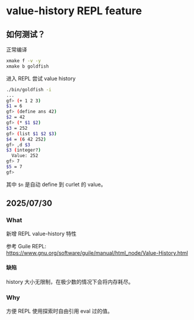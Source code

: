 # value-history REPL feature

## 如何测试？

正常编译
```sh
xmake f -v -y
xmake b goldfish
```

进入 REPL 尝试 value history
```sh
./bin/goldfish -i
...
gf> (+ 1 2 3)
$1 = 6
gf> (define ans 42)
$2 = 42
gf> (* $1 $2)
$3 = 252
gf> (list $1 $2 $3)
$4 = (6 42 252)
gf> ,d $3
$3 (integer?)
  Value: 252
gf> 7
$5 = 7
gf>
```

其中 `$n` 是自动 define 到 curlet 的 value。

## 2025/07/30

### What

新增 REPL value-history 特性

参考 Guile REPL: https://www.gnu.org/software/guile/manual/html_node/Value-History.html

#### 缺陷

history 大小无限制，在极少数的情况下会将内存耗尽。

### Why

方便 REPL 使用探索时自由引用 eval 过的值。
